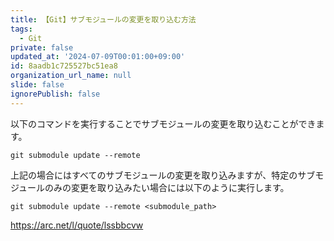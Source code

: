 ```yaml
---
title: 【Git】サブモジュールの変更を取り込む方法
tags:
  - Git
private: false
updated_at: '2024-07-09T00:01:00+09:00'
id: 8aadb1c725527bc51ea8
organization_url_name: null
slide: false
ignorePublish: false
---
```

以下のコマンドを実行することでサブモジュールの変更を取り込むことができます。

```shell
git submodule update --remote
```

上記の場合にはすべてのサブモジュールの変更を取り込みますが、特定のサブモジュールのみの変更を取り込みたい場合には以下のように実行します。

```shell
git submodule update --remote <submodule_path>
```

https://arc.net/l/quote/lssbbcvw
